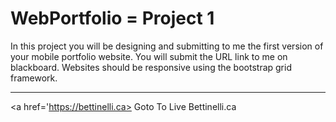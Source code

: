 # WebPortfolio = Project 1

In this project you will be designing and submitting to me the first version of your mobile portfolio website. You will submit the URL link to me on blackboard. Websites should be responsive using the bootstrap grid framework.

---

<a href='https://bettinelli.ca> Goto To Live Bettinelli.ca </a>
